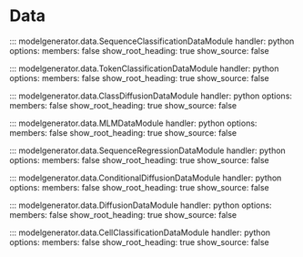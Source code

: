 # Data

::: modelgenerator.data.SequenceClassificationDataModule
    handler: python
    options:
      members: false
      show_root_heading: true
      show_source: false

::: modelgenerator.data.TokenClassificationDataModule
    handler: python
    options:
      members: false
      show_root_heading: true
      show_source: false

::: modelgenerator.data.ClassDiffusionDataModule
    handler: python
    options:
      members: false
      show_root_heading: true
      show_source: false

::: modelgenerator.data.MLMDataModule
    handler: python
    options:
      members: false
      show_root_heading: true
      show_source: false

::: modelgenerator.data.SequenceRegressionDataModule
    handler: python
    options:
      members: false
      show_root_heading: true
      show_source: false

::: modelgenerator.data.ConditionalDiffusionDataModule
    handler: python
    options:
      members: false
      show_root_heading: true
      show_source: false

::: modelgenerator.data.DiffusionDataModule
    handler: python
    options:
      members: false
      show_root_heading: true
      show_source: false

::: modelgenerator.data.CellClassificationDataModule
    handler: python
    options:
      members: false
      show_root_heading: true
      show_source: false
